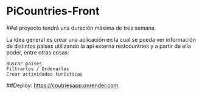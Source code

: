 # PiCountries-Front

##el proyecto tendrá una duración máxima de tres semana.

La idea general es crear una aplicación en la cual se pueda ver información de distintos paises utilizando la api externa restcountries y a partir de ella poder, entre otras cosas:

    Buscar paises
    Filtrarlos / Ordenarlos
    Crear actividades turísticas

##Deploy: https://coutriesapp.onrender.com
